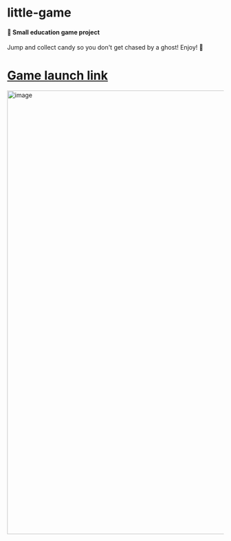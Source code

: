 # little-game

#### :game_die:  Small education game project
Jump and collect candy so you don't get chased by a ghost! Enjoy! :ghost:
# [Game launch link](https://axialis.github.io/little-games/Lolly/) 

<img width="1030" alt="image" src="https://user-images.githubusercontent.com/63449452/160109441-293b3813-b82f-4cba-92d4-65095521e498.png">


